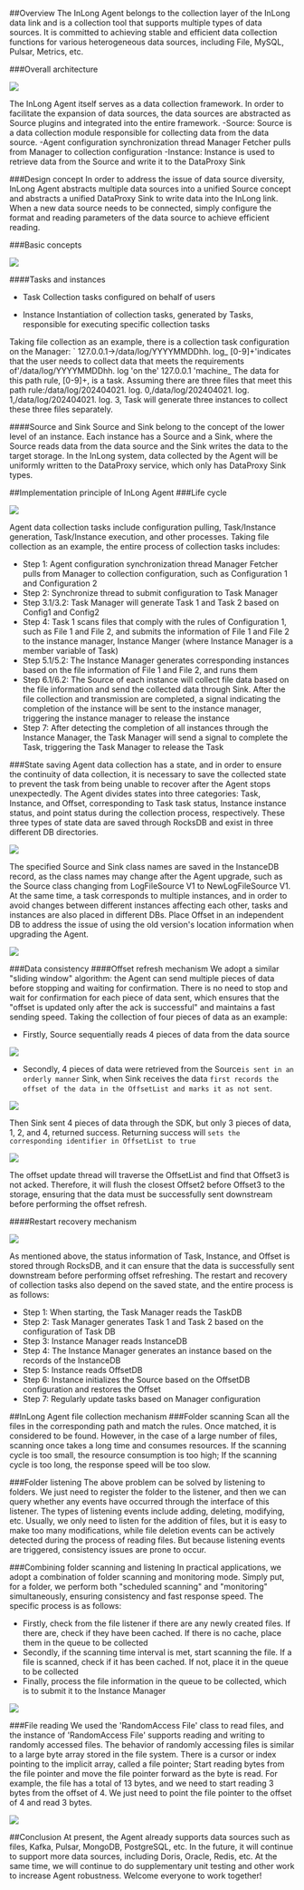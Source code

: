 ##Overview
The InLong Agent belongs to the collection layer of the InLong data link and is a collection tool that supports multiple types of data sources. It is committed to achieving stable and efficient data collection functions for various heterogeneous data sources, including File, MySQL, Pulsar, Metrics, etc.

###Overall architecture

![](img/agent_overview_2.png)

The InLong Agent itself serves as a data collection framework. In order to facilitate the expansion of data sources, the data sources are abstracted as Source plugins and integrated into the entire framework.
-Source: Source is a data collection module responsible for collecting data from the data source.
-Agent configuration synchronization thread Manager Fetcher pulls from Manager to collection configuration
-Instance: Instance is used to retrieve data from the Source and write it to the DataProxy Sink

###Design concept
In order to address the issue of data source diversity, InLong Agent abstracts multiple data sources into a unified Source concept and abstracts a unified DataProxy Sink to write data into the InLong link. When a new data source needs to be connected, simply configure the format and reading parameters of the data source to achieve efficient reading.

###Basic concepts

![](img/agent_overview_3.png)

####Tasks and instances
- Task
Collection tasks configured on behalf of users

- Instance
Instantiation of collection tasks, generated by Tasks, responsible for executing specific collection tasks

Taking file collection as an example, there is a collection task configuration on the Manager: ` 127.0.0.1->/data/log/YYYYMMDDhh. log_ [0-9]+'indicates that the user needs to collect data that meets the requirements of'/data/log/YYYYMMDDhh. log 'on the' 127.0.0.1 'machine_ The data for this path rule, [0-9]+, is a task. Assuming there are three files that meet this path rule:/data/log/202404021. log. 0,/data/log/202404021. log. 1,/data/log/202404021. log. 3, Task will generate three instances to collect these three files separately.

####Source and Sink
Source and Sink belong to the concept of the lower level of an instance. Each instance has a Source and a Sink, where the Source reads data from the data source and the Sink writes the data to the target storage. In the InLong system, data collected by the Agent will be uniformly written to the DataProxy service, which only has DataProxy Sink types.

##Implementation principle of InLong Agent
###Life cycle

![](img/agent_overview_4.png)

Agent data collection tasks include configuration pulling, Task/Instance generation, Task/Instance execution, and other processes. Taking file collection as an example, the entire process of collection tasks includes:
- Step 1: Agent configuration synchronization thread Manager Fetcher pulls from Manager to collection configuration, such as Configuration 1 and Configuration 2
- Step 2: Synchronize thread to submit configuration to Task Manager
- Step 3.1/3.2: Task Manager will generate Task 1 and Task 2 based on Config1 and Config2
- Step 4: Task 1 scans files that comply with the rules of Configuration 1, such as File 1 and File 2, and submits the information of File 1 and File 2 to the instance manager, Instance Manger (where Instance Manager is a member variable of Task)
- Step 5.1/5.2: The Instance Manager generates corresponding instances based on the file information of File 1 and File 2, and runs them
- Step 6.1/6.2: The Source of each instance will collect file data based on the file information and send the collected data through Sink. After the file collection and transmission are completed, a signal indicating the completion of the instance will be sent to the instance manager, triggering the instance manager to release the instance
- Step 7: After detecting the completion of all instances through the Instance Manager, the Task Manager will send a signal to complete the Task, triggering the Task Manager to release the Task

###State saving
Agent data collection has a state, and in order to ensure the continuity of data collection, it is necessary to save the collected state to prevent the task from being unable to recover after the Agent stops unexpectedly. The Agent divides states into three categories: Task, Instance, and Offset, corresponding to Task task status, Instance instance status, and point status during the collection process, respectively. These three types of state data are saved through RocksDB and exist in three different DB directories.

![](img/agent_overview_5.png)

The specified Source and Sink class names are saved in the InstanceDB record, as the class names may change after the Agent upgrade, such as the Source class changing from LogFileSource V1 to NewLogFileSource V1. At the same time, a task corresponds to multiple instances, and in order to avoid changes between different instances affecting each other, tasks and instances are also placed in different DBs. Place Offset in an independent DB to address the issue of using the old version's location information when upgrading the Agent.

![](img/agent_overview_6.png)

###Data consistency
####Offset refresh mechanism
We adopt a similar "sliding window" algorithm: the Agent can send multiple pieces of data before stopping and waiting for confirmation. There is no need to stop and wait for confirmation for each piece of data sent, which ensures that the "offset is updated only after the ack is successful" and maintains a fast sending speed. Taking the collection of four pieces of data as an example:
- Firstly, Source sequentially reads 4 pieces of data from the data source

![](img/agent_overview_7.png)
 
- Secondly, 4 pieces of data were retrieved from the Source`is sent in an orderly manner` Sink, when Sink receives the data `first records the offset of the data in the OffsetList and marks it as not sent`.

![](img/agent_overview_8.png)

Then Sink sent 4 pieces of data through the SDK, but only 3 pieces of data, 1, 2, and 4, returned success. Returning success will `sets the corresponding identifier in OffsetList to true`

![](img/agent_overview_9.png)

The offset update thread will traverse the OffsetList and find that Offset3 is not acked. Therefore, it will flush the closest Offset2 before Offset3 to the storage, ensuring that the data must be successfully sent downstream before performing the offset refresh.

####Restart recovery mechanism

![](img/agent_overview_10.png)

As mentioned above, the status information of Task, Instance, and Offset is stored through RocksDB, and it can ensure that the data is successfully sent downstream before performing offset refreshing. The restart and recovery of collection tasks also depend on the saved state, and the entire process is as follows:
- Step 1: When starting, the Task Manager reads the TaskDB
- Step 2: Task Manager generates Task 1 and Task 2 based on the configuration of Task DB
- Step 3: Instance Manager reads InstanceDB
- Step 4: The Instance Manager generates an instance based on the records of the InstanceDB
- Step 5: Instance reads OffsetDB
- Step 6: Instance initializes the Source based on the OffsetDB configuration and restores the Offset
- Step 7: Regularly update tasks based on Manager configuration

##InLong Agent file collection mechanism
###Folder scanning
Scan all the files in the corresponding path and match the rules. Once matched, it is considered to be found. However, in the case of a large number of files, scanning once takes a long time and consumes resources. If the scanning cycle is too small, the resource consumption is too high; If the scanning cycle is too long, the response speed will be too slow.

###Folder listening
The above problem can be solved by listening to folders. We just need to register the folder to the listener, and then we can query whether any events have occurred through the interface of this listener. The types of listening events include adding, deleting, modifying, etc. Usually, we only need to listen for the addition of files, but it is easy to make too many modifications, while file deletion events can be actively detected during the process of reading files. But because listening events are triggered, consistency issues are prone to occur.

###Combining folder scanning and listening
In practical applications, we adopt a combination of folder scanning and monitoring mode. Simply put, for a folder, we perform both "scheduled scanning" and "monitoring" simultaneously, ensuring consistency and fast response speed. The specific process is as follows:
- Firstly, check from the file listener if there are any newly created files. If there are, check if they have been cached. If there is no cache, place them in the queue to be collected
- Secondly, if the scanning time interval is met, start scanning the file. If a file is scanned, check if it has been cached. If not, place it in the queue to be collected
- Finally, process the file information in the queue to be collected, which is to submit it to the Instance Manager

![](img/agent_overview_11.png)

###File reading
We used the 'RandomAccess File' class to read files, and the instance of 'RandomAccess File' supports reading and writing to randomly accessed files. The behavior of randomly accessing files is similar to a large byte array stored in the file system. There is a cursor or index pointing to the implicit array, called a file pointer; Start reading bytes from the file pointer and move the file pointer forward as the byte is read. For example, the file has a total of 13 bytes, and we need to start reading 3 bytes from the offset of 4. We just need to point the file pointer to the offset of 4 and read 3 bytes.

![](img/agent_overview_12.png)

##Conclusion
At present, the Agent already supports data sources such as files, Kafka, Pulsar, MongoDB, PostgreSQL, etc. In the future, it will continue to support more data sources, including Doris, Oracle, Redis, etc. At the same time, we will continue to do supplementary unit testing and other work to increase Agent robustness. Welcome everyone to work together!













